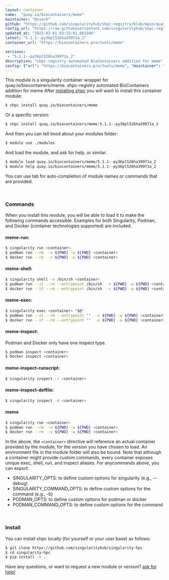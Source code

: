 ```yaml
---
layout: container
name:  "quay.io/biocontainers/meme"
maintainer: "@vsoch"
github: "https://github.com/singularityhub/shpc-registry/blob/main/quay.io/biocontainers/meme/container.yaml"
config_url: "https://raw.githubusercontent.com/singularityhub/shpc-registry/main/quay.io/biocontainers/meme/container.yaml"
updated_at: "2023-02-01 03:15:01.663394"
latest: "5.1.1--py36pl526ha39971a_2"
container_url: "https://biocontainers.pro/tools/meme"

versions:
 - "5.1.1--py36pl526ha39971a_2"
description: "shpc-registry automated BioContainers addition for meme"
config: {"url": "https://biocontainers.pro/tools/meme", "maintainer": "@vsoch", "description": "shpc-registry automated BioContainers addition for meme", "latest": {"5.1.1--py36pl526ha39971a_2": "sha256:e3e0b38a966ff909ceb573fa9072399c27eed5266f2a02ca9875a6f04461b1a4"}, "tags": {"5.1.1--py36pl526ha39971a_2": "sha256:e3e0b38a966ff909ceb573fa9072399c27eed5266f2a02ca9875a6f04461b1a4"}, "docker": "quay.io/biocontainers/meme"}
---
```


This module is a singularity container wrapper for quay.io/biocontainers/meme.
shpc-registry automated BioContainers addition for meme
After [installing shpc](#install) you will want to install this container module:


```bash
$ shpc install quay.io/biocontainers/meme
```

Or a specific version:

```bash
$ shpc install quay.io/biocontainers/meme:5.1.1--py36pl526ha39971a_2
```

And then you can tell lmod about your modules folder:

```bash
$ module use ./modules
```

And load the module, and ask for help, or similar.

```bash
$ module load quay.io/biocontainers/meme/5.1.1--py36pl526ha39971a_2
$ module help quay.io/biocontainers/meme/5.1.1--py36pl526ha39971a_2
```

You can use tab for auto-completion of module names or commands that are provided.

<br>

### Commands

When you install this module, you will be able to load it to make the following commands accessible.
Examples for both Singularity, Podman, and Docker (container technologies supported) are included.

#### meme-run:

```bash
$ singularity run <container>
$ podman run --rm  -v ${PWD} -w ${PWD} <container>
$ docker run --rm  -v ${PWD} -w ${PWD} <container>
```

#### meme-shell:

```bash
$ singularity shell -s /bin/sh <container>
$ podman run --it --rm --entrypoint /bin/sh  -v ${PWD} -w ${PWD} <container>
$ docker run --it --rm --entrypoint /bin/sh  -v ${PWD} -w ${PWD} <container>
```

#### meme-exec:

```bash
$ singularity exec <container> "$@"
$ podman run --it --rm --entrypoint ""  -v ${PWD} -w ${PWD} <container> "$@"
$ docker run --it --rm --entrypoint ""  -v ${PWD} -w ${PWD} <container> "$@"
```

#### meme-inspect:

Podman and Docker only have one inspect type.

```bash
$ podman inspect <container>
$ docker inspect <container>
```

#### meme-inspect-runscript:

```bash
$ singularity inspect -r <container>
```

#### meme-inspect-deffile:

```bash
$ singularity inspect -d <container>
```



#### meme

```bash
$ singularity run <container>
$ podman run --rm  -v ${PWD} -w ${PWD} <container>
$ docker run --rm  -v ${PWD} -w ${PWD} <container>
```


In the above, the `<container>` directive will reference an actual container provided
by the module, for the version you have chosen to load. An environment file in the
module folder will also be bound. Note that although a container
might provide custom commands, every container exposes unique exec, shell, run, and
inspect aliases. For anycommands above, you can export:

 - SINGULARITY_OPTS: to define custom options for singularity (e.g., --debug)
 - SINGULARITY_COMMAND_OPTS: to define custom options for the command (e.g., -b)
 - PODMAN_OPTS: to define custom options for podman or docker
 - PODMAN_COMMAND_OPTS: to define custom options for the command

<br>

### Install

You can install shpc locally (for yourself or your user base) as follows:

```bash
$ git clone https://github.com/singularityhub/singularity-hpc
$ cd singularity-hpc
$ pip install -e .
```

Have any questions, or want to request a new module or version? [ask for help!](https://github.com/singularityhub/singularity-hpc/issues)